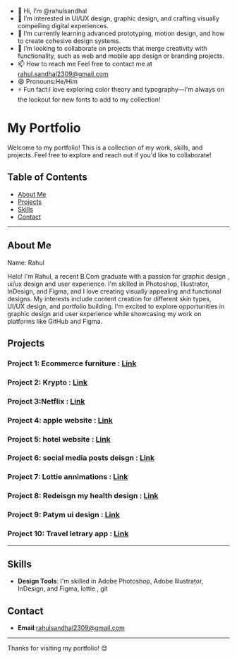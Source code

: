 - 👋 Hi, I’m @rahulsandhal
- 👀 I’m interested in UI/UX design, graphic design, and crafting visually compelling digital experiences.
- 🌱 I’m currently learning advanced prototyping, motion design, and how to create cohesive design systems.
- 💞️ I’m looking to collaborate on projects that merge creativity with functionality, such as web and mobile app design or branding projects.
- 📫 How to reach me Feel free to contact me at rahul.sandhal2309@gmail.com
- 😄 Pronouns:He/Him
- ⚡ Fun fact:I love exploring color theory and typography—I'm always on the lookout for new fonts to add to my collection!


# My Portfolio

Welcome to my portfolio! This is a collection of my work, skills, and projects. Feel free to explore and reach out if you'd like to collaborate!

## Table of Contents
- [About Me](#about-me)
- [Projects](#projects)
- [Skills](#skills)
- [Contact](#contact)

---

## About Me

Name: Rahul

Helo! I'm Rahul, a recent B.Com graduate with a passion for graphic design , ui/ux design and user experience. I'm skilled in Photoshop, Illustrator, InDesign, and Figma, and I love creating visually appealing and functional designs. My interests include content creation for different skin types, UI/UX design, and portfolio building. I'm excited to explore opportunities in graphic design and user experience while showcasing my work on platforms like GitHub and Figma. 

## Projects

### Project 1: Ecommerce furniture    :  [Link](https://github.com/rahulsandhal/Ecommerce-furnutire)


### Project 2: Krypto                 :  [Link ](https://github.com/rahulsandhal/krypto)


### Project 3:Netflix                 :  [Link](https://github.com/rahulsandhal/Netflix-redesign)


### Project 4: apple website          :  [Link ](https://github.com/rahulsandhal/apple-website)


### Project 5: hotel website          :  [Link ](https://github.com/rahulsandhal/Hotel-website)


### Project 6: social media posts deisgn         :  [Link ](https://github.com/rahulsandhal/instagram-posts-design)


### Project 7: Lottie annimations         :  [Link ](https://github.com/rahulsandhal/lottie-files)


### Project 8: Redeisgn my health design        :  [Link ](https://github.com/rahulsandhal/redesign-my-health-ui)


### Project 9: Patym ui design        :  [Link ](https://github.com/rahulsandhal/Paytm-ui-design)


### Project 10: Travel letrary app      :  [Link ](https://github.com/rahulsandhal/Travel-Itinerary-App)


---

## Skills


- **Design Tools**: I'm skilled in Adobe Photoshop, Adobe Illustrator, InDesign, and Figma, lottie , git 

## Contact

- **Email**:rahulsandhal2309@gmail.com


---

Thanks for visiting my portfolio! 😊


<!---
rahulsandhal/rahulsandhal is a ✨ special ✨ repository because its `README.md` (this file) appears on your GitHub profile.
You can click the Preview link to take a look at your changes.
--->
